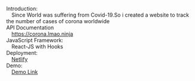 Introduction:<br/>
	&emsp;Since World was suffering from Covid-19.So i created a website to track the number of cases of corona worldwide<br/>
API Documentation<br/>
	&emsp;https://corona.lmao.ninja <br/>
JavaScript Framework:<br/>
	&emsp;React-JS with Hooks<br/>
Deployment:<br/>
	&emsp;[Netlify](https://www.netlify.com/)<br/>
Demo:<br/>
	&emsp;[Demo Link](https://corona-live-tracker-world.netlify.app/)<br/>

